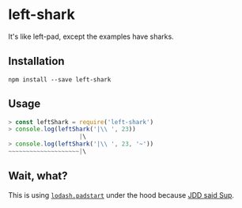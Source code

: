 # left-shark

It's like left-pad, except the examples have sharks.

## Installation

```
npm install --save left-shark
```

## Usage

```js
> const leftShark = require('left-shark')
> console.log(leftShark('|\\ ', 23))
                    |\
> console.log(leftShark('|\\ ', 23, '~'))
~~~~~~~~~~~~~~~~~~~~|\
```

## Wait, what?

This is using [`lodash.padstart`](https://www.npmjs.com/package/lodash.padstart) under the hood because [JDD said Sup](https://twitter.com/jdalton/status/712418254010986497).

